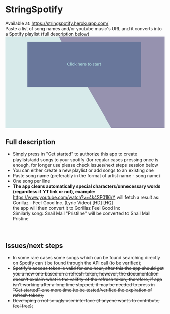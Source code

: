 # StringSpotify

Available at: https://stringspotify.herokuapp.com/<br>
Paste a list of song names and/or youtube music's URL and it converts into a Spotify playlist (full description below)
![system working](https://github.com/sylleryum/StringSpotify/blob/master/description.gif)


## Full description
* Simply press in "Get started" to authorize this app to create playlists/add songs to your spotify (for regular cases pressing once is enough, for longer use please check issues/next steps session below<br>
* You can either create a new playlist or add songs to an existing one<br>
* Paste song name (preferably in the format of artist name - song name)<br>
* One song per line<br>
* <b>The app clears automatically special characters/unnecessary words (regardless if YT link or not), example:</b><br>
https://www.youtube.com/watch?v=4k4SP01l6rY will fetch a result as: Gorillaz - Feel Good Inc. (Lyric Video) [HD] [HQ]<br>
the app will then convert it to Gorillaz Feel Good Inc<br>
Similarly song: Snail Mail "Pristi!ne" will be converted to Snail Mail Pristine<br>
<br><br>

## Issues/next steps
* In some rare cases some songs which can be found searching directly on Spotify can't be found through the API call (to be verified);<br>
* <strike>Spotify's access token is valid for one hour, after this the app should get you a new one based on a refresh token, however, the documentation doesn't explain what is the valifity of the refresh token, therefore, if app isn't working after a long time stopped, it may be needed to press in "Get started" one more time (to be tested/verified the expiration of refresh token);<br>
* Developing a not so ugly user interface (if anyone wants to contribute, feel free);</strike>
